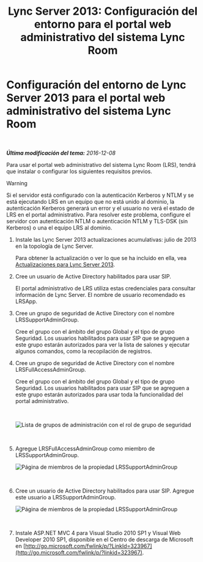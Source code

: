 ﻿---
title: 'Lync Server 2013: Configuración del entorno para el portal web administrativo del sistema Lync Room'
TOCTitle: Configuración del entorno para el portal web administrativo del sistema Lync Room
ms:assetid: 1bf3cc55-cfa8-46ee-a8bc-6dab3bff76b2
ms:mtpsurl: https://technet.microsoft.com/es-es/library/Dn436325(v=OCS.15)
ms:contentKeyID: 59602833
ms.date: 01/07/2017
mtps_version: v=OCS.15
ms.translationtype: HT
---

# Configuración del entorno de Lync Server 2013 para el portal web administrativo del sistema Lync Room

 

_**Última modificación del tema:** 2016-12-08_

Para usar el portal web administrativo del sistema Lync Room (LRS), tendrá que instalar o configurar los siguientes requisitos previos.

> [!WARNING]  
> Si el servidor está configurado con la autenticación Kerberos y NTLM y se está ejecutando LRS en un equipo que no está unido al dominio, la autenticación Kerberos generará un error y el usuario no verá el estado de LRS en el portal administrativo. Para resolver este problema, configure el servidor con autenticación NTLM o autenticación NTLM y TLS-DSK (sin Kerberos) o una el equipo LRS al dominio.



1.  Instale las Lync Server 2013 actualizaciones acumulativas: julio de 2013 en la topología de Lync Server.
    
    Para obtener la actualización o ver lo que se ha incluido en ella, vea [Actualizaciones para Lync Server 2013](http://go.microsoft.com/fwlink/p/?linkid=323959).

2.  Cree un usuario de Active Directory habilitados para usar SIP.
    
    El portal administrativo de LRS utiliza estas credenciales para consultar información de Lync Server. El nombre de usuario recomendado es LRSApp.

3.  Cree un grupo de seguridad de Active Directory con el nombre LRSSupportAdminGroup.
    
    Cree el grupo con el ámbito del grupo Global y el tipo de grupo Seguridad. Los usuarios habilitados para usar SIP que se agreguen a este grupo estarán autorizados para ver la lista de salones y ejecutar algunos comandos, como la recopilación de registros.

4.  Cree un grupo de seguridad de Active Directory con el nombre LRSFullAccessAdminGroup.
    
    Cree el grupo con el ámbito del grupo Global y el tipo de grupo Seguridad. Los usuarios habilitados para usar SIP que se agreguen a este grupo estarán autorizados para usar toda la funcionalidad del portal administrativo.
    
     
    
    ![Lista de grupos de administración con el rol de grupo de seguridad](images/Dn436325.5d432819-a2e2-452c-bc2a-5d4ee79d8c33(OCS.15).png "Lista de grupos de administración con el rol de grupo de seguridad")  
    
     

5.  Agregue LRSFullAccessAdminGroup como miembro de LRSSupportAdminGroup.
    
    ![Página de miembros de la propiedad LRSSupportAdminGroup](images/Dn436325.91a4a28a-cacf-4ef6-aac1-915ec41c9648(OCS.15).png "Página de miembros de la propiedad LRSSupportAdminGroup")  
    
     

6.  Cree un usuario de Active Directory habilitados para usar SIP. Agregue este usuario a LRSSupportAdminGroup.
    
    ![Página de miembros de la propiedad LRSSupportAdminGroup](images/Dn436325.7638055d-22ac-4909-914d-1966f5623909(OCS.15).png "Página de miembros de la propiedad LRSSupportAdminGroup")  
    
     

7.  Instale ASP.NET MVC 4 para Visual Studio 2010 SP1 y Visual Web Developer 2010 SP1, disponible en el Centro de descarga de Microsoft en [http://go.microsoft.com/fwlink/p/?LinkId=323967](http://go.microsoft.com/fwlink/p/?linkid=323967).

